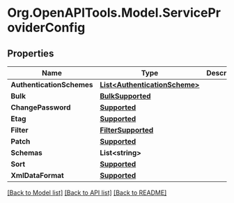 
# Org.OpenAPITools.Model.ServiceProviderConfig

## Properties

Name | Type | Description | Notes
------------ | ------------- | ------------- | -------------
**AuthenticationSchemes** | [**List&lt;AuthenticationScheme&gt;**](AuthenticationScheme.md) |  | [optional] 
**Bulk** | [**BulkSupported**](BulkSupported.md) |  | [optional] 
**ChangePassword** | [**Supported**](Supported.md) |  | [optional] 
**Etag** | [**Supported**](Supported.md) |  | [optional] 
**Filter** | [**FilterSupported**](FilterSupported.md) |  | [optional] 
**Patch** | [**Supported**](Supported.md) |  | [optional] 
**Schemas** | **List&lt;string&gt;** |  | [optional] 
**Sort** | [**Supported**](Supported.md) |  | [optional] 
**XmlDataFormat** | [**Supported**](Supported.md) |  | [optional] 

[[Back to Model list]](../README.md#documentation-for-models)
[[Back to API list]](../README.md#documentation-for-api-endpoints)
[[Back to README]](../README.md)

